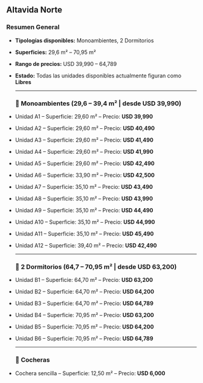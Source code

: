 ## **Altavida Norte**

### **Resumen General**

* **Tipologías disponibles:** Monoambientes, 2 Dormitorios

* **Superficies:** 29,6 m² – 70,95 m²

* **Rango de precios:** USD 39,990 – 64,789

* **Estado:** Todas las unidades disponibles actualmente figuran como **Libres**

  ---

  ### **🔹 Monoambientes (29,6 – 39,4 m² | desde USD 39,990)**

* Unidad A1 – Superficie: 29,60 m² – Precio: **USD 39,990**

* Unidad A2 – Superficie: 29,60 m² – Precio: **USD 40,490**

* Unidad A3 – Superficie: 29,60 m² – Precio: **USD 41,490**

* Unidad A4 – Superficie: 29,60 m² – Precio: **USD 41,990**

* Unidad A5 – Superficie: 29,60 m² – Precio: **USD 42,490**

* Unidad A6 – Superficie: 33,90 m² – Precio: **USD 42,500**

* Unidad A7 – Superficie: 35,10 m² – Precio: **USD 43,490**

* Unidad A8 – Superficie: 35,10 m² – Precio: **USD 43,990**

* Unidad A9 – Superficie: 35,10 m² – Precio: **USD 44,490**

* Unidad A10 – Superficie: 35,10 m² – Precio: **USD 44,990**

* Unidad A11 – Superficie: 35,10 m² – Precio: **USD 45,490**

* Unidad A12 – Superficie: 39,40 m² – Precio: **USD 42,490**

  ---

  ### **🔹 2 Dormitorios (64,7 – 70,95 m² | desde USD 63,200)**

* Unidad B1 – Superficie: 64,70 m² – Precio: **USD 63,200**

* Unidad B2 – Superficie: 64,70 m² – Precio: **USD 64,200**

* Unidad B3 – Superficie: 64,70 m² – Precio: **USD 64,789**

* Unidad B4 – Superficie: 70,95 m² – Precio: **USD 63,200**

* Unidad B5 – Superficie: 70,95 m² – Precio: **USD 64,200**

* Unidad B6 – Superficie: 70,95 m² – Precio: **USD 64,789**

  ---

  ### **🚗 Cocheras**

* Cochera sencilla – Superficie: 12,50 m² – Precio: **USD 6,000**

